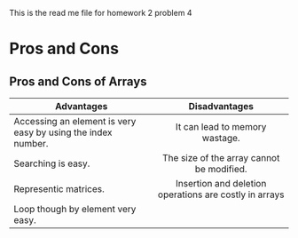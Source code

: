 This is the read me file for homework 2 problem 4

# Pros and Cons

## Pros and Cons of Arrays

| Advantages    | Disadvantages  |
| ------------- |:--------------:|
| Accessing an element is very easy by using the index number. | It can lead to memory wastage. |
| Searching is easy.     			|  The size of the array cannot be modified.|
| Representic matrices.				|  Insertion and deletion operations are costly in arrays|
| Loop though by element very easy. |
